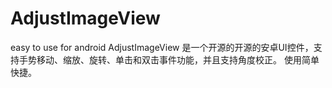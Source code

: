 # AdjustImageView
easy to use for android 
AdjustImageView 是一个开源的开源的安卓UI控件，支持手势移动、缩放、旋转、单击和双击事件功能，并且支持角度校正。
使用简单快捷。

